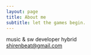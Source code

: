 ```yaml
---
layout: page
title: About me
subtitle: let the games begin.
---
```


music & sw developer hybrid  
shirenbeat@gmail.com

